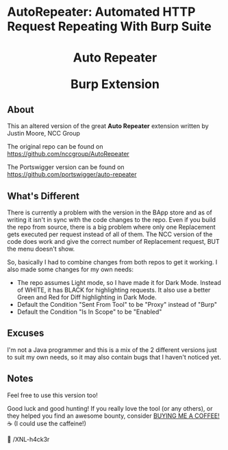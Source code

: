 # AutoRepeater: Automated HTTP Request Repeating With Burp Suite

<center><h1>Auto Repeater<p>Burp Extension</h1></center>

## About

This an altered version of the great **Auto Repeater** extension written by Justin Moore, NCC Group

The original repo can be found on https://github.com/nccgroup/AutoRepeater

The Portswigger version can be found on https://github.com/portswigger/auto-repeater

## What's Different

There is currently a problem with the version in the BApp store and as of writing it isn't in sync with the code changes to the repo. Even if you build the repo from source, there is a big problem where only one Replacement gets executed per request instead of all of them. The NCC version of the code does work and give the correct number of Replacement request, BUT the menu doesn't show.

So, basically I had to combine changes from both repos to get it working. I also made some changes for my own needs:

- The repo assumes Light mode, so I have made it for Dark Mode. Instead of WHITE, it has BLACK for highlighting requests. It also use a better Green and Red for Diff highlighting in Dark Mode.
- Default the Condition "Sent From Tool" to be "Proxy" instead of "Burp"
- Default the Condition "Is In Scope" to be "Enabled"

## Excuses

I'm not a Java programmer and this is a mix of the 2 different versions just to suit my own needs, so it may also contain bugs that I haven't noticed yet.

## Notes

Feel free to use this version too!

Good luck and good hunting!
If you really love the tool (or any others), or they helped you find an awesome bounty, consider [BUYING ME A COFFEE!](https://ko-fi.com/xnlh4ck3r) ☕ (I could use the caffeine!)

🤘 /XNL-h4ck3r
